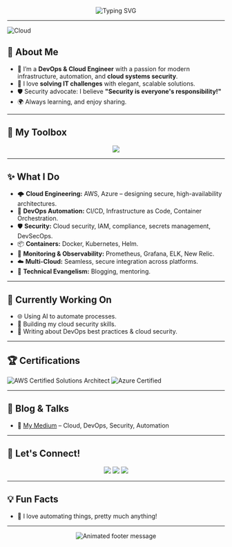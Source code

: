 <!--
Hi there, I'm Agnes 👋
-->
<p align="center">
  <img src="https://readme-typing-svg.demolab.com?font=Fira+Code&size=26&pause=1000&color=F77361&background=060A0C&vCenter=true&multiline=true&width=600&height=100&lines=Hi+there,+I'm+Agnes!;DevOps+%7C+Cloud+Engineer+%7C+Security+Enthusiast;Building+secure+and+scalable+cloud+solutions+%E2%9C%A8" alt="Typing SVG">
</p>

---

![Cloud](https://github.com/agnes4him/agnes4him/assets/1111111/cloud-animation.gif)

## 🚀 About Me

- 🔭 I’m a **DevOps & Cloud Engineer** with a passion for modern infrastructure, automation, and **cloud systems security**.
- 🎯 I love **solving IT challenges** with elegant, scalable solutions.
- 🛡️ Security advocate: I believe **"Security is everyone's responsibility!"**
- 🌍 Always learning, and enjoy sharing.

---

## 🧰 My Toolbox

<div align="center">
  <img src="https://skillicons.dev/icons?i=aws,azure,docker,kubernetes,terraform,ansible,jenkins,githubactions,linux,python,bash,powershell" />
</div>

---

## ✨ What I Do

- 🌩️ **Cloud Engineering:** AWS, Azure – designing secure, high-availability architectures.
- 🔄 **DevOps Automation:** CI/CD, Infrastructure as Code, Container Orchestration.
- 🛡️ **Security:** Cloud security, IAM, compliance, secrets management, DevSecOps.
- 📦 **Containers:** Docker, Kubernetes, Helm.
- 🔧 **Monitoring & Observability:** Prometheus, Grafana, ELK, New Relic.
- ☁️ **Multi-Cloud:** Seamless, secure integration across platforms.
- 💬 **Technical Evangelism:** Blogging, mentoring.

---

## 🎯 Currently Working On

- 🌐 Using AI to automate processes.
- 🔐 Building my cloud security skills.
- 📝 Writing about DevOps best practices & cloud security.

---

## 🏆 Certifications

![AWS Certified Solutions Architect](https://img.shields.io/badge/AWS_Solutions_Architect-232F3E?style=flat&logo=amazon-aws&logoColor=white)
![Azure Certified](https://img.shields.io/badge/Microsoft_Azure-0078D4?style=flat&logo=microsoft-azure&logoColor=white)

---

## 📝 Blog & Talks

- 📰 [My Medium](https://medium.com/@ojuhagnes) – Cloud, DevOps, Security, Automation

---

## 🤝 Let's Connect!

<p align="center">
  <a href="https://www.linkedin.com/in/agnes-olorundare-446055b8/"><img src="https://img.shields.io/badge/LinkedIn-blue?style=flat&logo=linkedin"></a>
  <a href="https://twitter.com/agnes4him"><img src="https://img.shields.io/badge/Twitter-blue?style=flat&logo=twitter"></a>
  <a href="mailto:ojuhagnes@gmail.com"><img src="https://img.shields.io/badge/Email-D14836?style=flat&logo=gmail&logoColor=white"></a>
</p>

---

## 💡 Fun Facts

- 🧩 I love automating things, pretty much anything!

---

<p align="center">
  <img src="https://readme-typing-svg.demolab.com?font=Fira+Code&size=20&duration=3000&pause=500&color=F77361&background=060A0C&vCenter=true&width=600&height=40&lines=Let's+secure+the+cloud+together!+%F0%9F%92%A1" alt="Animated footer message">
</p>
